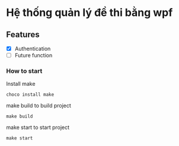 # Hệ thống quản lý đề thi bằng wpf

## Features

- [x] Authentication
- [ ] Future function

### How to start

Install make
```shell
choco install make
```
make build to build project
```shell
make build
```

make start to start project
```shell
make start
```
